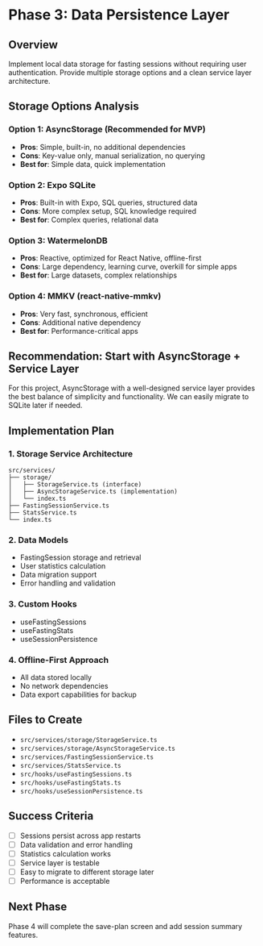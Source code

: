 # Phase 3: Data Persistence Layer

## Overview
Implement local data storage for fasting sessions without requiring user authentication. Provide multiple storage options and a clean service layer architecture.

## Storage Options Analysis

### Option 1: AsyncStorage (Recommended for MVP)
- **Pros**: Simple, built-in, no additional dependencies
- **Cons**: Key-value only, manual serialization, no querying
- **Best for**: Simple data, quick implementation

### Option 2: Expo SQLite
- **Pros**: Built-in with Expo, SQL queries, structured data
- **Cons**: More complex setup, SQL knowledge required
- **Best for**: Complex queries, relational data

### Option 3: WatermelonDB
- **Pros**: Reactive, optimized for React Native, offline-first
- **Cons**: Large dependency, learning curve, overkill for simple apps
- **Best for**: Large datasets, complex relationships

### Option 4: MMKV (react-native-mmkv)
- **Pros**: Very fast, synchronous, efficient
- **Cons**: Additional native dependency
- **Best for**: Performance-critical apps

## Recommendation: Start with AsyncStorage + Service Layer

For this project, AsyncStorage with a well-designed service layer provides the best balance of simplicity and functionality. We can easily migrate to SQLite later if needed.

## Implementation Plan

### 1. Storage Service Architecture
```
src/services/
├── storage/
│   ├── StorageService.ts (interface)
│   ├── AsyncStorageService.ts (implementation)
│   └── index.ts
├── FastingSessionService.ts
├── StatsService.ts
└── index.ts
```

### 2. Data Models
- FastingSession storage and retrieval
- User statistics calculation
- Data migration support
- Error handling and validation

### 3. Custom Hooks
- useFastingSessions
- useFastingStats
- useSessionPersistence

### 4. Offline-First Approach
- All data stored locally
- No network dependencies
- Data export capabilities for backup

## Files to Create
- `src/services/storage/StorageService.ts`
- `src/services/storage/AsyncStorageService.ts`
- `src/services/FastingSessionService.ts`
- `src/services/StatsService.ts`
- `src/hooks/useFastingSessions.ts`
- `src/hooks/useFastingStats.ts`
- `src/hooks/useSessionPersistence.ts`

## Success Criteria
- [ ] Sessions persist across app restarts
- [ ] Data validation and error handling
- [ ] Statistics calculation works
- [ ] Service layer is testable
- [ ] Easy to migrate to different storage later
- [ ] Performance is acceptable

## Next Phase
Phase 4 will complete the save-plan screen and add session summary features.